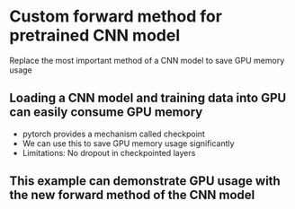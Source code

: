 # Custom forward method for pretrained CNN model
Replace the most important method of a CNN model to save GPU memory usage
## Loading a CNN model and training data into GPU can easily consume GPU memory
- pytorch provides a mechanism called checkpoint
- We can use this to save GPU memory usage significantly
- Limitations: No dropout in checkpointed layers
## This example can demonstrate GPU usage with the new forward method of the CNN model
